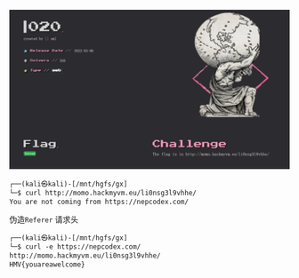 ![image-20250612183946052](https://raw.githubusercontent.com/7r1UMPH/7r1UMPH.github.io/main/static/image/202506121839359.webp)

```
┌──(kali㉿kali)-[/mnt/hgfs/gx]
└─$ curl http://momo.hackmyvm.eu/li0nsg3l9vhhe/                        
You are not coming from https://nepcodex.com/                                         
```

伪造`Referer` 请求头

```
┌──(kali㉿kali)-[/mnt/hgfs/gx]
└─$ curl -e https://nepcodex.com/ http://momo.hackmyvm.eu/li0nsg3l9vhhe/
HMV{youareawelcome}                                                                  
```

